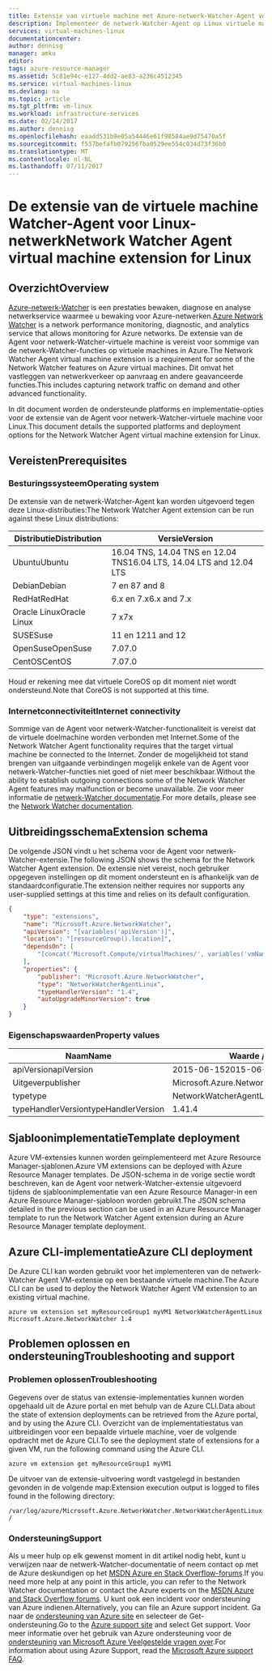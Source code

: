 ```yaml
---
title: Extensie van virtuele machine met Azure-netwerk-Watcher-Agent voor Linux | Microsoft Docs
description: Implementeer de netwerk-Watcher-Agent op Linux virtuele machine met de extensie van een virtuele machine.
services: virtual-machines-linux
documentationcenter: 
author: dennisg
manager: amku
editor: 
tags: azure-resource-manager
ms.assetid: 5c81e94c-e127-4dd2-ae83-a236c4512345
ms.service: virtual-machines-linux
ms.devlang: na
ms.topic: article
ms.tgt_pltfrm: vm-linux
ms.workload: infrastructure-services
ms.date: 02/14/2017
ms.author: dennisg
ms.openlocfilehash: eaadd531b9e05a54446e61f98584ae9d75470a5f
ms.sourcegitcommit: f537befafb079256fba0529ee554c034d73f36b0
ms.translationtype: MT
ms.contentlocale: nl-NL
ms.lasthandoff: 07/11/2017
---
```

# <a name="network-watcher-agent-virtual-machine-extension-for-linux"></a><span data-ttu-id="684fe-103">De extensie van de virtuele machine Watcher-Agent voor Linux-netwerk</span><span class="sxs-lookup"><span data-stu-id="684fe-103">Network Watcher Agent virtual machine extension for Linux</span></span>

## <a name="overview"></a><span data-ttu-id="684fe-104">Overzicht</span><span class="sxs-lookup"><span data-stu-id="684fe-104">Overview</span></span>

<span data-ttu-id="684fe-105">[Azure-netwerk-Watcher](https://review.docs.microsoft.com/en-us/azure/network-watcher/) is een prestaties bewaken, diagnose en analyse netwerkservice waarmee u bewaking voor Azure-netwerken.</span><span class="sxs-lookup"><span data-stu-id="684fe-105">[Azure Network Watcher](https://review.docs.microsoft.com/en-us/azure/network-watcher/) is a network performance monitoring, diagnostic, and analytics service that allows monitoring for Azure networks.</span></span> <span data-ttu-id="684fe-106">De extensie van de Agent voor netwerk-Watcher-virtuele machine is vereist voor sommige van de netwerk-Watcher-functies op virtuele machines in Azure.</span><span class="sxs-lookup"><span data-stu-id="684fe-106">The Network Watcher Agent virtual machine extension is a requirement for some of the Network Watcher features on Azure virtual machines.</span></span> <span data-ttu-id="684fe-107">Dit omvat het vastleggen van netwerkverkeer op aanvraag en andere geavanceerde functies.</span><span class="sxs-lookup"><span data-stu-id="684fe-107">This includes capturing network traffic on demand and other advanced functionality.</span></span>

<span data-ttu-id="684fe-108">In dit document worden de ondersteunde platforms en implementatie-opties voor de extensie van de Agent voor netwerk-Watcher-virtuele machine voor Linux.</span><span class="sxs-lookup"><span data-stu-id="684fe-108">This document details the supported platforms and deployment options for the Network Watcher Agent virtual machine extension for Linux.</span></span>

## <a name="prerequisites"></a><span data-ttu-id="684fe-109">Vereisten</span><span class="sxs-lookup"><span data-stu-id="684fe-109">Prerequisites</span></span>

### <a name="operating-system"></a><span data-ttu-id="684fe-110">Besturingssysteem</span><span class="sxs-lookup"><span data-stu-id="684fe-110">Operating system</span></span>

<span data-ttu-id="684fe-111">De extensie van de netwerk-Watcher-Agent kan worden uitgevoerd tegen deze Linux-distributies:</span><span class="sxs-lookup"><span data-stu-id="684fe-111">The Network Watcher Agent extension can be run against these Linux distributions:</span></span>

| <span data-ttu-id="684fe-112">Distributie</span><span class="sxs-lookup"><span data-stu-id="684fe-112">Distribution</span></span> | <span data-ttu-id="684fe-113">Versie</span><span class="sxs-lookup"><span data-stu-id="684fe-113">Version</span></span> |
|---|---|
| <span data-ttu-id="684fe-114">Ubuntu</span><span class="sxs-lookup"><span data-stu-id="684fe-114">Ubuntu</span></span> | <span data-ttu-id="684fe-115">16.04 TNS, 14.04 TNS en 12.04 TNS</span><span class="sxs-lookup"><span data-stu-id="684fe-115">16.04 LTS, 14.04 LTS and 12.04 LTS</span></span> |
| <span data-ttu-id="684fe-116">Debian</span><span class="sxs-lookup"><span data-stu-id="684fe-116">Debian</span></span> | <span data-ttu-id="684fe-117">7 en 8</span><span class="sxs-lookup"><span data-stu-id="684fe-117">7 and 8</span></span> |
| <span data-ttu-id="684fe-118">RedHat</span><span class="sxs-lookup"><span data-stu-id="684fe-118">RedHat</span></span> | <span data-ttu-id="684fe-119">6.x en 7.x</span><span class="sxs-lookup"><span data-stu-id="684fe-119">6.x and 7.x</span></span> |
| <span data-ttu-id="684fe-120">Oracle Linux</span><span class="sxs-lookup"><span data-stu-id="684fe-120">Oracle Linux</span></span> | <span data-ttu-id="684fe-121">7 x</span><span class="sxs-lookup"><span data-stu-id="684fe-121">7x</span></span> |
| <span data-ttu-id="684fe-122">SUSE</span><span class="sxs-lookup"><span data-stu-id="684fe-122">Suse</span></span> | <span data-ttu-id="684fe-123">11 en 12</span><span class="sxs-lookup"><span data-stu-id="684fe-123">11 and 12</span></span> |
| <span data-ttu-id="684fe-124">OpenSuse</span><span class="sxs-lookup"><span data-stu-id="684fe-124">OpenSuse</span></span> | <span data-ttu-id="684fe-125">7.0</span><span class="sxs-lookup"><span data-stu-id="684fe-125">7.0</span></span> |
| <span data-ttu-id="684fe-126">CentOS</span><span class="sxs-lookup"><span data-stu-id="684fe-126">CentOS</span></span> | <span data-ttu-id="684fe-127">7.0</span><span class="sxs-lookup"><span data-stu-id="684fe-127">7.0</span></span> |

<span data-ttu-id="684fe-128">Houd er rekening mee dat virtuele CoreOS op dit moment niet wordt ondersteund.</span><span class="sxs-lookup"><span data-stu-id="684fe-128">Note that CoreOS is not supported at this time.</span></span>

### <a name="internet-connectivity"></a><span data-ttu-id="684fe-129">Internetconnectiviteit</span><span class="sxs-lookup"><span data-stu-id="684fe-129">Internet connectivity</span></span>

<span data-ttu-id="684fe-130">Sommige van de Agent voor netwerk-Watcher-functionaliteit is vereist dat de virtuele doelmachine worden verbonden met Internet.</span><span class="sxs-lookup"><span data-stu-id="684fe-130">Some of the Network Watcher Agent functionality requires that the target virtual machine be connected to the Internet.</span></span> <span data-ttu-id="684fe-131">Zonder de mogelijkheid tot stand brengen van uitgaande verbindingen mogelijk enkele van de Agent voor netwerk-Watcher-functies niet goed of niet meer beschikbaar.</span><span class="sxs-lookup"><span data-stu-id="684fe-131">Without the ability to establish outgoing connections some of the Network Watcher Agent features may malfunction or become unavailable.</span></span> <span data-ttu-id="684fe-132">Zie voor meer informatie de [netwerk-Watcher documentatie](https://review.docs.microsoft.com/en-us/azure/network-watcher/).</span><span class="sxs-lookup"><span data-stu-id="684fe-132">For more details, please see the [Network Watcher documentation](https://review.docs.microsoft.com/en-us/azure/network-watcher/).</span></span>

## <a name="extension-schema"></a><span data-ttu-id="684fe-133">Uitbreidingsschema</span><span class="sxs-lookup"><span data-stu-id="684fe-133">Extension schema</span></span>

<span data-ttu-id="684fe-134">De volgende JSON vindt u het schema voor de Agent voor netwerk-Watcher-extensie.</span><span class="sxs-lookup"><span data-stu-id="684fe-134">The following JSON shows the schema for the Network Watcher Agent extension.</span></span> <span data-ttu-id="684fe-135">De extensie niet vereist, noch gebruiker opgegeven instellingen op dit moment ondersteunt en is afhankelijk van de standaardconfiguratie.</span><span class="sxs-lookup"><span data-stu-id="684fe-135">The extension neither requires nor supports any user-supplied settings at this time and relies on its default configuration.</span></span>

```json
{
    "type": "extensions",
    "name": "Microsoft.Azure.NetworkWatcher",
    "apiVersion": "[variables('apiVersion')]",
    "location": "[resourceGroup().location]",
    "dependsOn": [
        "[concat('Microsoft.Compute/virtualMachines/', variables('vmName'))]"
    ],
    "properties": {
        "publisher": "Microsoft.Azure.NetworkWatcher",
        "type": "NetworkWatcherAgentLinux",
        "typeHandlerVersion": "1.4",
        "autoUpgradeMinorVersion": true
    }
}
```

### <a name="property-values"></a><span data-ttu-id="684fe-136">Eigenschapswaarden</span><span class="sxs-lookup"><span data-stu-id="684fe-136">Property values</span></span>

| <span data-ttu-id="684fe-137">Naam</span><span class="sxs-lookup"><span data-stu-id="684fe-137">Name</span></span> | <span data-ttu-id="684fe-138">Waarde / voorbeeld</span><span class="sxs-lookup"><span data-stu-id="684fe-138">Value / Example</span></span> |
| ---- | ---- |
| <span data-ttu-id="684fe-139">apiVersion</span><span class="sxs-lookup"><span data-stu-id="684fe-139">apiVersion</span></span> | <span data-ttu-id="684fe-140">2015-06-15</span><span class="sxs-lookup"><span data-stu-id="684fe-140">2015-06-15</span></span> |
| <span data-ttu-id="684fe-141">Uitgever</span><span class="sxs-lookup"><span data-stu-id="684fe-141">publisher</span></span> | <span data-ttu-id="684fe-142">Microsoft.Azure.NetworkWatcher</span><span class="sxs-lookup"><span data-stu-id="684fe-142">Microsoft.Azure.NetworkWatcher</span></span> |
| <span data-ttu-id="684fe-143">type</span><span class="sxs-lookup"><span data-stu-id="684fe-143">type</span></span> | <span data-ttu-id="684fe-144">NetworkWatcherAgentLinux</span><span class="sxs-lookup"><span data-stu-id="684fe-144">NetworkWatcherAgentLinux</span></span> |
| <span data-ttu-id="684fe-145">typeHandlerVersion</span><span class="sxs-lookup"><span data-stu-id="684fe-145">typeHandlerVersion</span></span> | <span data-ttu-id="684fe-146">1.4</span><span class="sxs-lookup"><span data-stu-id="684fe-146">1.4</span></span> |

## <a name="template-deployment"></a><span data-ttu-id="684fe-147">Sjabloonimplementatie</span><span class="sxs-lookup"><span data-stu-id="684fe-147">Template deployment</span></span>

<span data-ttu-id="684fe-148">Azure VM-extensies kunnen worden geïmplementeerd met Azure Resource Manager-sjablonen.</span><span class="sxs-lookup"><span data-stu-id="684fe-148">Azure VM extensions can be deployed with Azure Resource Manager templates.</span></span> <span data-ttu-id="684fe-149">De JSON-schema in de vorige sectie wordt beschreven, kan de Agent voor netwerk-Watcher-extensie uitgevoerd tijdens de sjabloonimplementatie van een Azure Resource Manager-in een Azure Resource Manager-sjabloon worden gebruikt.</span><span class="sxs-lookup"><span data-stu-id="684fe-149">The JSON schema detailed in the previous section can be used in an Azure Resource Manager template to run the Network Watcher Agent extension during an Azure Resource Manager template deployment.</span></span>

## <a name="azure-cli-deployment"></a><span data-ttu-id="684fe-150">Azure CLI-implementatie</span><span class="sxs-lookup"><span data-stu-id="684fe-150">Azure CLI deployment</span></span>

<span data-ttu-id="684fe-151">De Azure CLI kan worden gebruikt voor het implementeren van de netwerk-Watcher Agent VM-extensie op een bestaande virtuele machine.</span><span class="sxs-lookup"><span data-stu-id="684fe-151">The Azure CLI can be used to deploy the Network Watcher Agent VM extension to an existing virtual machine.</span></span>

```azurecli
azure vm extension set myResourceGroup1 myVM1 NetworkWatcherAgentLinux Microsoft.Azure.NetworkWatcher 1.4
```

## <a name="troubleshooting-and-support"></a><span data-ttu-id="684fe-152">Problemen oplossen en ondersteuning</span><span class="sxs-lookup"><span data-stu-id="684fe-152">Troubleshooting and support</span></span>

### <a name="troubleshooting"></a><span data-ttu-id="684fe-153">Problemen oplossen</span><span class="sxs-lookup"><span data-stu-id="684fe-153">Troubleshooting</span></span>

<span data-ttu-id="684fe-154">Gegevens over de status van extensie-implementaties kunnen worden opgehaald uit de Azure portal en met behulp van de Azure CLI.</span><span class="sxs-lookup"><span data-stu-id="684fe-154">Data about the state of extension deployments can be retrieved from the Azure portal, and by using the Azure CLI.</span></span> <span data-ttu-id="684fe-155">Overzicht van de implementatiestatus van uitbreidingen voor een bepaalde virtuele machine, voer de volgende opdracht met de Azure CLI.</span><span class="sxs-lookup"><span data-stu-id="684fe-155">To see the deployment state of extensions for a given VM, run the following command using the Azure CLI.</span></span>

```azurecli
azure vm extension get myResourceGroup1 myVM1
```

<span data-ttu-id="684fe-156">De uitvoer van de extensie-uitvoering wordt vastgelegd in bestanden gevonden in de volgende map:</span><span class="sxs-lookup"><span data-stu-id="684fe-156">Extension execution output is logged to files found in the following directory:</span></span>

`
/var/log/azure/Microsoft.Azure.NetworkWatcher.NetworkWatcherAgentLinux/
`

### <a name="support"></a><span data-ttu-id="684fe-157">Ondersteuning</span><span class="sxs-lookup"><span data-stu-id="684fe-157">Support</span></span>

<span data-ttu-id="684fe-158">Als u meer hulp op elk gewenst moment in dit artikel nodig hebt, kunt u verwijzen naar de netwerk-Watcher-documentatie of neem contact op met de Azure deskundigen op het [MSDN Azure en Stack Overflow-forums](https://azure.microsoft.com/en-us/support/forums/).</span><span class="sxs-lookup"><span data-stu-id="684fe-158">If you need more help at any point in this article, you can refer to the Network Watcher documentation or contact the Azure experts on the [MSDN Azure and Stack Overflow forums](https://azure.microsoft.com/en-us/support/forums/).</span></span> <span data-ttu-id="684fe-159">U kunt ook een incident voor ondersteuning van Azure indienen.</span><span class="sxs-lookup"><span data-stu-id="684fe-159">Alternatively, you can file an Azure support incident.</span></span> <span data-ttu-id="684fe-160">Ga naar de [ondersteuning van Azure site](https://azure.microsoft.com/en-us/support/options/) en selecteer de Get-ondersteuning.</span><span class="sxs-lookup"><span data-stu-id="684fe-160">Go to the [Azure support site](https://azure.microsoft.com/en-us/support/options/) and select Get support.</span></span> <span data-ttu-id="684fe-161">Voor meer informatie over het gebruik van Azure ondersteuning voor de [ondersteuning van Microsoft Azure Veelgestelde vragen over](https://azure.microsoft.com/en-us/support/faq/).</span><span class="sxs-lookup"><span data-stu-id="684fe-161">For information about using Azure Support, read the [Microsoft Azure support FAQ](https://azure.microsoft.com/en-us/support/faq/).</span></span>
